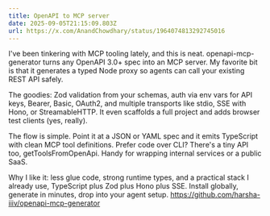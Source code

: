 ```yaml
---
title: OpenAPI to MCP server
date: 2025-09-05T21:15:09.803Z
url: https://x.com/AnandChowdhary/status/1964074813292745016
---
```


I've been tinkering with MCP tooling lately, and this is neat. openapi-mcp-generator turns any OpenAPI 3.0+ spec into an MCP server. My favorite bit is that it generates a typed Node proxy so agents can call your existing REST API safely.  
  
The goodies: Zod validation from your schemas, auth via env vars for API keys, Bearer, Basic, OAuth2, and multiple transports like stdio, SSE with Hono, or StreamableHTTP. It even scaffolds a full project and adds browser test clients (yes, really).  
  
The flow is simple. Point it at a JSON or YAML spec and it emits TypeScript with clean MCP tool definitions. Prefer code over CLI? There's a tiny API too, getToolsFromOpenApi. Handy for wrapping internal services or a public SaaS.  
  
Why I like it: less glue code, strong runtime types, and a practical stack I already use, TypeScript plus Zod plus Hono plus SSE. Install globally, generate in minutes, drop into your agent setup. <https://github.com/harsha-iiiv/openapi-mcp-generator>
